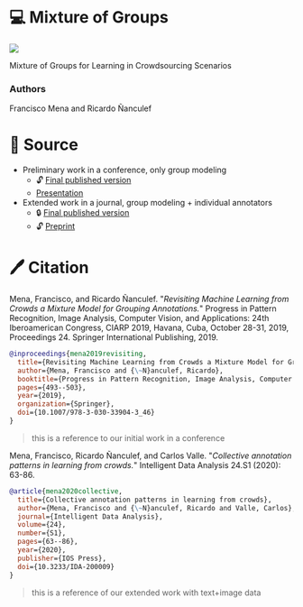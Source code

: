 # :computer: Mixture of Groups
<a href="https://github.com/FMena14/PyLearningCrowds">  <img src="https://img.shields.io/badge/Package-PyLearningCrowds-red"/>  </a>

Mixture of Groups for Learning in Crowdsourcing Scenarios
### Authors
Francisco Mena and Ricardo Ñanculef

# :scroll: Source

* Preliminary work in a conference, only group modeling
  * :unlock: [Final published version](https://doi.org/10.1007/978-3-030-33904-3_46)
  * [Presentation](https://github.com/fmenat/fmenat/blob/main/presentations/2019_CIARP_CMM.pdf)
* Extended work in a journal, group modeling + individual annotators
  * :lock: [Final published version](https://doi.org/10.3233/IDA-200009)
  * :unlock: [Preprint](https://www.researchgate.net/publication/347461451_Collective_annotation_patterns_in_learning_from_crowds)
  

# 🖊️ Citation

Mena, Francisco, and Ricardo Ñanculef. "*Revisiting Machine Learning from Crowds a Mixture Model for Grouping Annotations.*" Progress in Pattern Recognition, Image Analysis, Computer Vision, and Applications: 24th Iberoamerican Congress, CIARP 2019, Havana, Cuba, October 28-31, 2019, Proceedings 24. Springer International Publishing, 2019.
```bibtex
@inproceedings{mena2019revisiting,
  title={Revisiting Machine Learning from Crowds a Mixture Model for Grouping Annotations},
  author={Mena, Francisco and {\~N}anculef, Ricardo},
  booktitle={Progress in Pattern Recognition, Image Analysis, Computer Vision, and Applications: 24th Iberoamerican Congress, CIARP 2019, Havana, Cuba, October 28-31, 2019, Proceedings 24},
  pages={493--503},
  year={2019},
  organization={Springer},
  doi={10.1007/978-3-030-33904-3_46}
}
```
> this is a reference to our initial work in a conference

Mena, Francisco, Ricardo Ñanculef, and Carlos Valle. "*Collective annotation patterns in learning from crowds.*" Intelligent Data Analysis 24.S1 (2020): 63-86.
```bibtex
@article{mena2020collective,
  title={Collective annotation patterns in learning from crowds},
  author={Mena, Francisco and {\~N}anculef, Ricardo and Valle, Carlos},
  journal={Intelligent Data Analysis},
  volume={24},
  number={S1},
  pages={63--86},
  year={2020},
  publisher={IOS Press},
  doi={10.3233/IDA-200009}
}
```
> this is a reference of our extended work with text+image data

